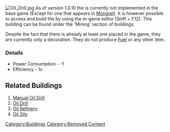 ![](Oil_Drill.jpg "Oil_Drill.jpg") As of version 1.0.10 the [](Oil_Drill.md) is currently not implemented in the base
game (Except for one that appears in [Mongrel](Mongrel.md "wikilink")). It
is however possible to access and build the [](Oil_Drill.md) by using the in-game editor (Shift + F12).
This building can be found under the 'Mining' section of buildings.

Despite the fact that there is already at least one [](Oil_Drill.md) placed in the game, they are currently only
a decoration. They do not produce [Fuel](Fuel.md "wikilink") or any other
item.

### Details

- Power Consumption - -1
- Efficiency - 1x

## Related Buildings

1.  [Manual Oil Drill](Manual_Oil_Drill.md "wikilink")
2.  [Oil Drill](Oil_Drill.md "wikilink")
3.  [Oil Refinery](Oil_Refinery.md "wikilink")
4.  [Oil Silo](Oil_Silo.md "wikilink")

[Category:Buildings](Category:Buildings "wikilink") [Category:Removed
Content](Category:Removed_Content "wikilink")